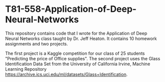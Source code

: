 # T81-558-Application-of-Deep-Neural-Networks

This repository contains code that I wrote for the Application of Deep Neural Networks class taught by Dr. Jeff Heaton. It contains 10 homework assignments and two projects. 

The first project is a Kaggle competition for our class of 25 students "Predicting the price of Office supplies".
The second project uses the Glass Identification Data Set from the University of California Irvine, Machine Learning Repository https://archive.ics.uci.edu/ml/datasets/Glass+Identification.
